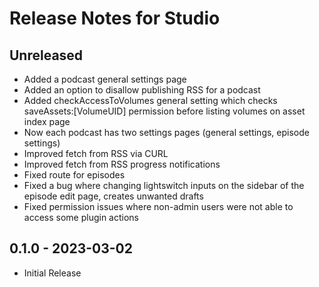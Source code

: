 # Release Notes for Studio

## Unreleased

- Added a podcast general settings page
- Added an option to disallow publishing RSS for a podcast
- Added checkAccessToVolumes general setting which checks saveAssets:[VolumeUID] permission before listing volumes on asset index page
- Now each podcast has two settings pages (general settings, episode settings)
- Improved fetch from RSS via CURL 
- Improved fetch from RSS progress notifications
- Fixed route for episodes
- Fixed a bug where changing lightswitch inputs on the sidebar of the episode edit page, creates unwanted drafts
- Fixed permission issues where non-admin users were not able to access some plugin actions

## 0.1.0 - 2023-03-02

- Initial Release